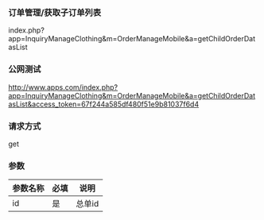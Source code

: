 ### **订单管理/获取子订单列表**
index.php?app=InquiryManageClothing&m=OrderManageMobile&a=getChildOrderDatasList

### **公网测试**
http://www.apps.com/index.php?app=InquiryManageClothing&m=OrderManageMobile&a=getChildOrderDatasList&access_token=67f244a585df480f51e9b81037f6d4

### **请求方式**
get


### **参数**
| 参数名称  |必填|     说明      |
|------|-----|------|
| id| 是 |   总单id|


